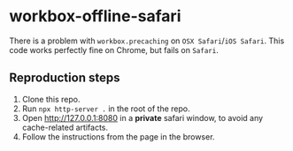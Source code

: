 # workbox-offline-safari

There is a problem with `workbox.precaching` on `OSX Safari`/`iOS Safari`.
This code works perfectly fine on Chrome, but fails on `Safari`.

## Reproduction steps

1. Clone this repo.
2. Run `npx http-server .` in the root of the repo.
3. Open http://127.0.0.1:8080 in a **private** safari window, to avoid any cache-related artifacts.
4. Follow the instructions from the page in the browser.
